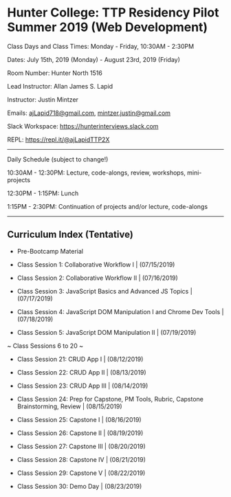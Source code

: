 # Hunter College: TTP Residency Pilot Summer 2019 (Web Development)

Class Days and Class Times: Monday - Friday, 10:30AM - 2:30PM

Dates: July 15th, 2019 (Monday) - August 23rd, 2019 (Friday)

Room Number: Hunter North 1516

Lead Instructor: Allan James S. Lapid

Instructor: Justin Mintzer

Emails: ajLapid718@gmail.com, mintzer.justin@gmail.com

Slack Workspace: https://hunterinterviews.slack.com

REPL: https://repl.it/@ajLapidTTP2X

---

Daily Schedule (subject to change!)

10:30AM - 12:30PM: Lecture, code-alongs, review, workshops, mini-projects

12:30PM - 1:15PM: Lunch

1:15PM - 2:30PM: Continuation of projects and/or lecture, code-alongs

---

## Curriculum Index (Tentative)

- Pre-Bootcamp Material

- Class Session 1:
Collaborative Workflow I | (07/15/2019)

- Class Session 2:
Collaborative Workflow II | (07/16/2019)

- Class Session 3: JavaScript Basics and Advanced JS Topics | (07/17/2019)

- Class Session 4: JavaScript DOM Manipulation I and Chrome Dev Tools | (07/18/2019)

- Class Session 5: JavaScript DOM Manipulation II | (07/19/2019)

<!-- Class Sessions 6 to 20 -->
~ Class Sessions 6 to 20 ~
<!-- Class Sessions 6 to 20 -->

- Class Session 21: CRUD App I | (08/12/2019)

- Class Session 22: CRUD App II | (08/13/2019)

- Class Session 23: CRUD App III | (08/14/2019)

- Class Session 24: Prep for Capstone, PM Tools, Rubric, Capstone Brainstorming, Review | (08/15/2019)

- Class Session 25: Capstone I | (08/16/2019)

- Class Session 26: Capstone II | (08/19/2019)

- Class Session 27: Capstone III | (08/20/2019)

- Class Session 28: Capstone IV | (08/21/2019)

- Class Session 29: Capstone V | (08/22/2019)

- Class Session 30: Demo Day | (08/23/2019)
